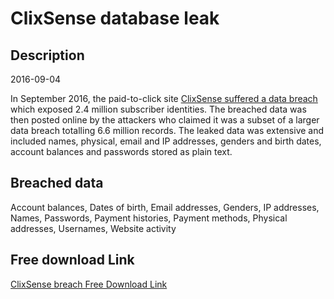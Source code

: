 # ClixSense database leak

## Description

2016-09-04

In September 2016, the paid-to-click site <a href="http://cybercashworldwide.com/clixsense-has-been-hacked" target="_blank" rel="noopener">ClixSense suffered a data breach</a> which exposed 2.4 million subscriber identities. The breached data was then posted online by the attackers who claimed it was a subset of a larger data breach totalling 6.6 million records. The leaked data was extensive and included names, physical, email and IP addresses, genders and birth dates, account balances and passwords stored as plain text.

## Breached data

Account balances, Dates of birth, Email addresses, Genders, IP addresses, Names, Passwords, Payment histories, Payment methods, Physical addresses, Usernames, Website activity

## Free download Link

[ClixSense breach Free Download Link](https://tinyurl.com/2b2k277t)